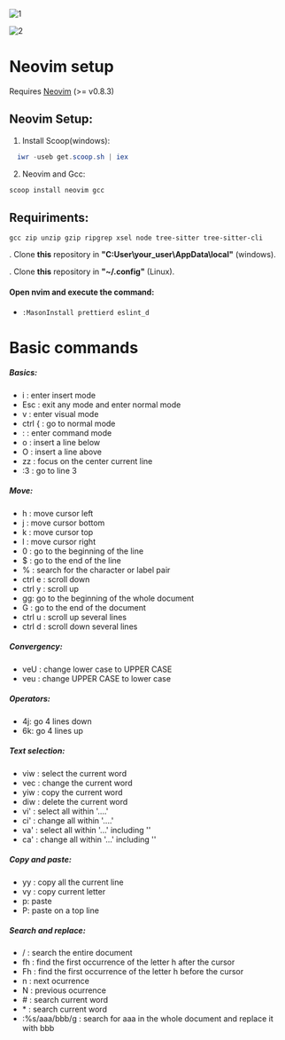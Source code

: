 ![1](https://user-images.githubusercontent.com/85462420/212438367-8bac7eee-a26f-4de6-a17f-b8c14275be43.png)

![2](https://user-images.githubusercontent.com/85462420/212438372-d6f5b67d-864d-465c-9919-33b0ce309018.png)

# Neovim setup

Requires [Neovim](https://neovim.io/) (>= v0.8.3)

## Neovim Setup:

1. Install Scoop(windows):

```powershell
  iwr -useb get.scoop.sh | iex
```

2. Neovim and Gcc:

```powershell
scoop install neovim gcc
```

## Requiriments:

```shell
gcc zip unzip gzip ripgrep xsel node tree-sitter tree-sitter-cli
```

. Clone **this** repository in **"C:User\your_user\AppData\local"** (windows).

. Clone **this** repository in **"~/.config"** (Linux).

#### Open nvim and execute the command:

- `:MasonInstall prettierd eslint_d`

# Basic commands

##### Basics:

- i : enter insert mode
- Esc : exit any mode and enter normal mode
- v : enter visual mode
- ctrl { : go to normal mode
- : : enter command mode
- o : insert a line below
- O : insert a line above
- zz : focus on the center current line
- :3 : go to line 3

##### Move:

- h : move cursor left
- j : move cursor bottom
- k : move cursor top
- l : move cursor right
- 0 : go to the beginning of the line
- $ : go to the end of the line
- % : search for the character or label pair
- ctrl e : scroll down
- ctrl y : scroll up
- gg: go to the beginning of the whole document
- G : go to the end of the document
- ctrl u : scroll up several lines
- ctrl d : scroll down several lines

##### Convergency:

- veU : change lower case to UPPER CASE
- veu : change UPPER CASE to lower case

##### Operators:

- 4j: go 4 lines down
- 6k: go 4 lines up

##### Text selection:

- viw : select the current word
- vec : change the current word
- yiw : copy the current word
- diw : delete the current word
- vi' : select all within '....'
- ci' : change all within '....'
- va' : select all within '...' including ''
- ca' : change all within '...' including ''

##### Copy and paste:

- yy : copy all the current line
- vy : copy current letter
- p: paste
- P: paste on a top line

##### Search and replace:

- / : search the entire document
- fh : find the first occurrence of the letter h after the cursor
- Fh : find the first occurrence of the letter h before the cursor
- n : next ocurrence
- N : previous ocurrence
- \# : search current word
- \* : search current word
- :%s/aaa/bbb/g : search for aaa in the whole document and replace it with bbb
